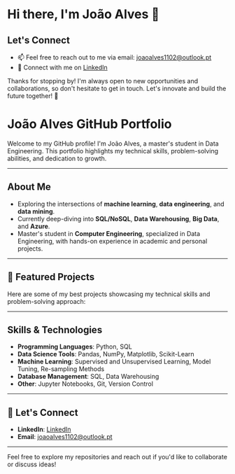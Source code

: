 # Hi there, I'm João Alves 👋

## Let's Connect

- 📫 Feel free to reach out to me via email: [joaoalves1102@outlook.pt](mailto:joaoalves1102@outlook.pt)
- 💼 Connect with me on [LinkedIn](https://www.linkedin.com/in/jo%C3%A3o-alves-311852212/)

Thanks for stopping by! I'm always open to new opportunities and collaborations, so don't hesitate to get in touch. Let's innovate and build the future together! 🚀

# João Alves GitHub Portfolio
Welcome to my GitHub profile! I'm João Alves, a master's student in Data Engineering. This portfolio highlights my technical skills, problem-solving abilities, and dedication to growth.

---

## About Me
- Exploring the intersections of **machine learning**, **data engineering**, and **data mining**.
- Currently deep-diving into **SQL/NoSQL**, **Data Warehousing**, **Big Data**, and **Azure**.
- Master's student in **Computer Engineering**, specialized in Data Engineering, with hands-on experience in academic and personal projects.

---

## 🚀 Featured Projects
Here are some of my best projects showcasing my technical skills and problem-solving approach:


---

## Skills & Technologies
- **Programming Languages**: Python, SQL
- **Data Science Tools**: Pandas, NumPy, Matplotlib, Scikit-Learn
- **Machine Learning**: Supervised and Unsupervised Learning, Model Tuning, Re-sampling Methods
- **Database Management**: SQL, Data Warehousing
- **Other**: Jupyter Notebooks, Git, Version Control

---

## 📩 Let's Connect
- **LinkedIn**: [LinkedIn](https://www.linkedin.com/in/jo%C3%A3o-alves-311852212/)
- **Email**: [joaoalves1102@outlook.pt](mailto:joaoalves1102@outlook.pt)

---

Feel free to explore my repositories and reach out if you'd like to collaborate or discuss ideas!
